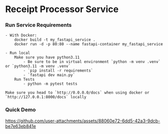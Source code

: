# Receipt Processor Service

### Run Service Requirements
    - With Docker:
        docker build -t my_fastapi_service .
        docker run -d -p 80:80 --name fastapi-container my_fastapi_service

    - Run local
        Make sure you have python3.11
            - Be sure to be in virtual environment `python -m venv .venv` or `python3.11 -m venv .venv`
            - `pip install -r requirements`
            - `fastapi dev main.py`
        Run Tests
            - python -m pytest tests

    Make sure you head to `http://0.0.0.0/docs` when using docker or `http://127.0.0.1:8000/docs` locally



### Quick Demo


https://github.com/user-attachments/assets/88060e72-6dd5-42a3-9dcb-be7e63eb841e


